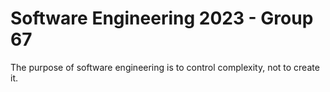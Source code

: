 # Software Engineering 2023 - Group 67
The purpose of software engineering is to control complexity, not to create it.
